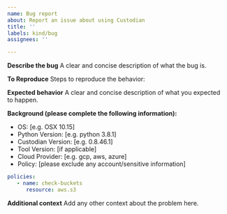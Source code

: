 ```yaml
---
name: Bug report
about: Report an issue about using Custodian
title: ''
labels: kind/bug
assignees: ''

---
```


**Describe the bug**
A clear and concise description of what the bug is.

**To Reproduce**
Steps to reproduce the behavior:


**Expected behavior**
A clear and concise description of what you expected to happen.


**Background (please complete the following information):**
 - OS: [e.g. OSX 10.15]
 - Python Version: [e.g. python 3.8.1]
 - Custodian Version: [e.g. 0.8.46.1]
 - Tool Version: [if applicable]
 - Cloud Provider: [e.g. gcp, aws, azure]
 - Policy: [please exclude any account/sensitive information]
```yaml
policies: 
   - name: check-buckets
      resource: aws.s3
```
**Additional context**
Add any other context about the problem here.
